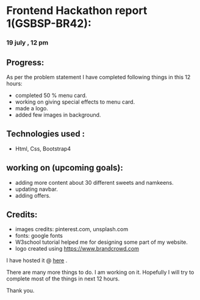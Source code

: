 # Frontend Hackathon report 1(GSBSP-BR42): 
### 19 july , 12 pm

## Progress:
  As per the problem statement I have completed following things in this 12 hours:
  - completed 50 % menu card.
  - working on giving special effects to menu card.
  - made a logo.
  - added few images in background.
  
## Technologies used : 
   - Html, Css, Bootstrap4

## working on (upcoming goals):
   - adding more content about 30 different sweets and namkeens.
   - updating navbar.
   - adding offers.
  
## Credits:
   - images credits: pinterest.com, unsplash.com
   - fonts: google fonts
   - W3school tutorial helped me for designing some part of my website.
   - logo created using https://www.brandcrowd.com
  
I have hosted it @ [here](https://rutujadhanawade.github.io/Frontend_Bakery-Or-Restaurant_GSBSP-BR42/) . 
  
There are many more things to do. I am working on it. Hopefully I will try to complete most of the things in next 12 hours. 

Thank you.
